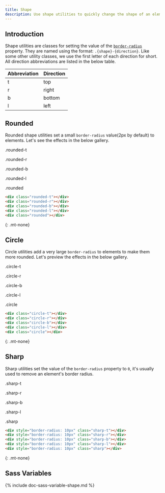 ```yaml
---
title: Shape
description: Use shape utilities to quickly change the shape of an element.
---
```


## Introduction

Shape utilities are classes for setting the value of the
[`border-radius`](https://developer.mozilla.org/en-US/docs/Web/CSS/border-radius)
property. They are named using the format: `.{shape}-{direction}`.
Like some other utility classes,
we use the first letter of each direction for short.
All direction abbreviations are listed in the below table.

<div class="table table-border">
  <table>
    <thead>
      <tr><th>Abbreviation</th><th>Direction</th></tr>
    </thead>
    <tbody>
      <tr><td>t</td><td>top</td></tr>
      <tr><td>r</td><td>right</td></tr>
      <tr><td>b</td><td>bottom</td></tr>
      <tr><td>l</td><td>left</td></tr>
    </tbody>
  </table>
</div>

## Rounded

Rounded shape utilities set a small `border-radius` value(2px by default) to elements.
Let's see the effects in the below gallery.

<!-- markdownlint-disable -->
<div class="d-flex example mb-none">
  <div class="mr-small mb-small">
    <div class="p-medium rounded-t bc-primary"></div>
    <p class="p7 ta-center">.rounded-t</p>
  </div>
  <div class="mr-small mb-small">
    <div class="p-medium rounded-r bc-primary"></div>
    <p class="p7 ta-center">.rounded-r</p>
  </div>
  <div class="mr-small mb-small">
    <div class="p-medium rounded-b bc-primary"></div>
    <p class="p7 ta-center">.rounded-b</p>
  </div>
  <div class="mr-small mb-small">
    <div class="p-medium rounded-l bc-primary"></div>
    <p class="p7 ta-center">.rounded-l</p>
  </div>
  <div class="mb-small">
    <div class="p-medium rounded bc-primary"></div>
    <p class="p7 ta-center">.rounded</p>
  </div>
</div>

``` html
<div class="rounded-t"></div>
<div class="rounded-r"></div>
<div class="rounded-b"></div>
<div class="rounded-l"></div>
<div class="rounded"></div>
```
{: .mt-none}

## Circle

Circle utilities add a very large `border-radius` to elements
to make them more rounded.
Let's preview the effects in the below gallery.

<div class="d-flex example mb-none">
  <div class="mr-small mb-small">
    <div class="p-medium circle-t bc-primary"></div>
    <p class="p7 ta-center">.circle-t</p>
  </div>
  <div class="mr-small mb-small">
    <div class="p-medium circle-r bc-primary"></div>
    <p class="p7 ta-center">.circle-r</p>
  </div>
  <div class="mr-small mb-small">
    <div class="p-medium circle-b bc-primary"></div>
    <p class="p7 ta-center">.circle-b</p>
  </div>
  <div class="mr-small mb-small">
    <div class="p-medium circle-l bc-primary"></div>
    <p class="p7 ta-center">.circle-l</p>
  </div>
  <div class="mb-small">
    <div class="p-medium circle bc-primary"></div>
    <p class="p7 ta-center">.circle</p>
  </div>
</div>

``` html
<div class="circle-t"></div>
<div class="circle-r"></div>
<div class="circle-b"></div>
<div class="circle-l"></div>
<div class="circle"></div>
```
{: .mt-none}

## Sharp

Sharp utilities set the value of the `border-radius` property to `0`,
it's usually used to remove an element's border radius.

<div class="d-flex example mb-none">
  <div class="mr-small mb-small">
    <div style="border-radius: 10px" class="p-medium sharp-t bc-primary"></div>
    <p class="p7 ta-center">.sharp-t</p>
  </div>
  <div class="mr-small mb-small">
    <div style="border-radius: 10px" class="p-medium sharp-r bc-primary"></div>
    <p class="p7 ta-center">.sharp-r</p>
  </div>
  <div class="mr-small mb-small">
    <div style="border-radius: 10px" class="p-medium sharp-b bc-primary"></div>
    <p class="p7 ta-center">.sharp-b</p>
  </div>
  <div class="mr-small mb-small">
    <div style="border-radius: 10px" class="p-medium sharp-l bc-primary"></div>
    <p class="p7 ta-center">.sharp-l</p>
  </div>
  <div class="mb-small">
    <div style="border-radius: 10px" class="p-medium sharp bc-primary"></div>
    <p class="p7 ta-center">.sharp</p>
  </div>
</div>

``` html
<div style="border-radius: 10px" class="sharp-t"></div>
<div style="border-radius: 10px" class="sharp-r"></div>
<div style="border-radius: 10px" class="sharp-b"></div>
<div style="border-radius: 10px" class="sharp-l"></div>
<div style="border-radius: 10px" class="sharp"></div>
```
{: .mt-none}

## Sass Variables

{% include doc-sass-variable-shape.md %}